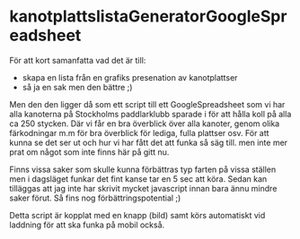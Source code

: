 # kanotplattslistaGeneratorGoogleSpreadsheet

För att kort samanfatta vad det är till:
- skapa en lista från en grafiks presenation av kanotplattser
- så ja en sak men den bättre ;)

Men den den ligger då som ett script till ett GoogleSpreadsheet som vi har alla kanoterna på Stockholms paddlarklubb sparade i för att hålla koll på alla ca 250 stycken. Där vi får en bra överblick över alla kanoter, genom olika färkodningar m.m för bra överblick för lediga, fulla plattser osv. För att kunna se det ser ut och hur vi har fått det att funka så säg till. men inte mer prat om något som inte finns här på gitt nu.

Finns vissa saker som skulle kunna förbättras typ farten på vissa ställen men i dagsläget funkar det fint kanse tar en 5 sec att köra. Sedan kan tilläggas att jag inte har skrivit mycket javascript innan bara ännu mindre saker förut. Så fins nog förbättringspotential ;)

Detta script är kopplat med en knapp (bild) samt körs automatiskt vid laddning för att ska funka på mobil också.
